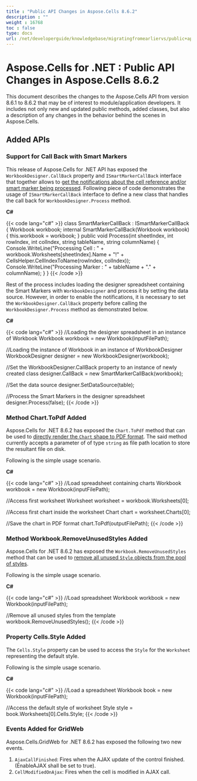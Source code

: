 ```yaml
---
title : "Public API Changes in Aspose.Cells 8.6.2" 
description : "" 
weight : 16768 
toc : false
type: docs
url: /net/developerguide/knowledgebase/migratingfromearliervs/public+api+changes+in+aspose.cells+8.6.2/
---
```


# Aspose.Cells for .NET : Public API Changes in Aspose.Cells 8.6.2


This document describes the changes to the Aspose.Cells API from version 8.6.1 to 8.6.2 that may be of interest to module/application developers. It includes not only new and updated public methods, added classes, but also a description of any changes in the behavior behind the scenes in Aspose.Cells.

## Added APIs

### Support for Call Back with Smart Markers

This release of Aspose.Cells for .NET API has exposed the `WorkbookDesigner.CallBack` property and `ISmartMarkerCallBack` interface that together allows to [get the notifications about the cell reference and/or smart marker being processed](http://www.aspose.com/docs/display/cellsnet/Getting+Notifications+while+Merging+Data+with+Smart+Markers). Following piece of code demonstrates the usage of `ISmartMarkerCallBack` interface to define a new class that handles the call back for `WorkbookDesigner.Process` method.

**C#**

{{< code lang="c#" >}}
class SmartMarkerCallBack : ISmartMarkerCallBack
{
    Workbook workbook;
    internal SmartMarkerCallBack(Workbook workbook)
    {
        this.workbook = workbook;
    }
    public void Process(int sheetIndex, int rowIndex, int colIndex, string tableName, string columnName)
    {
        Console.WriteLine("Processing Cell : " + workbook.Worksheets[sheetIndex].Name + "!" + CellsHelper.CellIndexToName(rowIndex, colIndex));
        Console.WriteLine("Processing Marker : " + tableName + "." + columnName);
    }
}
{{< /code >}}

Rest of the process includes loading the designer spreadsheet containing the Smart Markers with `WorkbookDesigner` and process it by setting the data source. However, in order to enable the notifications, it is necessary to set the `WorkbookDesigner.CallBack` property before calling the `WorkbookDesigner.Process` method as demonstrated below.

**C#**

{{< code lang="c#" >}}
//Loading the designer spreadsheet in an instance of Workbook
Workbook workbook = new Workbook(inputFilePath);

//Loading the instance of Workbook in an instance of WorkbookDesigner
WorkbookDesigner designer = new WorkbookDesigner(workbook);

//Set the WorkbookDesigner.CallBack property to an instance of newly created class
designer.CallBack = new SmartMarkerCallBack(workbook);

//Set the data source 
designer.SetDataSource(table);

//Process the Smart Markers in the designer spreadsheet
designer.Process(false);
{{< /code >}}

### Method Chart.ToPdf Added

Aspose.Cells for .NET 8.6.2 has exposed the `Chart.ToPdf` method that can be used to [directly render the `Chart` shape to PDF format](http://www.aspose.com/docs/display/cellsnet/Converting+Chart+to+PDF). The said method currently accepts a parameter of of type `string` as file path location to store the resultant file on disk.

Following is the simple usage scenario.

**C#**

{{< code lang="c#" >}}
//Load spreadsheet containing charts
Workbook workbook = new Workbook(inputFilePath);

//Access first worksheet
Worksheet worksheet = workbook.Worksheets[0];

//Access first chart inside the worksheet
Chart chart = worksheet.Charts[0];

//Save the chart in PDF format
chart.ToPdf(outputFilePath);
{{< /code >}}

### Method Workbook.RemoveUnusedStyles Added

Aspose.Cells for .NET 8.6.2 has exposed the `Workbook.RemoveUnusedStyles` method that can be used to [remove all unused `Style` objects from the pool of styles](http://www.aspose.com/docs/display/cellsnet/Remove+Unused+Styles+inside+the+Workbook).

Following is the simple usage scenario.

**C#**

{{< code lang="c#" >}}
//Load spreadsheet
Workbook workbook = new Workbook(inputFilePath);

//Remove all unused styles from the template
workbook.RemoveUnusedStyles();
{{< /code >}}

### Property Cells.Style Added

The `Cells.Style` property can be used to access the `Style` for the `Worksheet` representing the default style.

Following is the simple usage scenario.

**C#**

{{< code lang="c#" >}}
//Load a spreadsheet
Workbook book = new Workbook(inputFilePath);

//Access the default style of worksheet
Style style = book.Worksheets[0].Cells.Style;
{{< /code >}}

### Events Added for GridWeb

Aspose.Cells.GridWeb for .NET 8.6.2 has exposed the following two new events.

1.  `AjaxCallFinished`: Fires when the AJAX update of the control finished. (EnableAJAX shall be set to true).
2.  `CellModifiedOnAjax`: Fires when the cell is modified in AJAX call.

